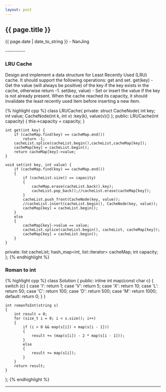 ```yaml
---
layout: post
---
```


<h2>{{ page.title }}</h2>
<p class='meta'>{{ page.date | date_to_string }} - NanJing</p>
----------

### LRU Cache ###
Design and implement a data structure for Least Recently Used (LRU) cache. It should support the following operations: get and set. get(key) - Get the value (will always be positive) of the key if the key exists in the cache, otherwise return -1. set(key, value) - Set or insert the value if the key is not already present. When the cache reached its capacity, it should invalidate the least recently used item before inserting a new item.

{% highlight cpp %}
class LRUCache{
private:
	struct CacheNode{
		int key;
		int value;
		CacheNode(int k, int v) :key(k), value(v){}
	};
public:
	LRUCache(int capacity) {
		this->capacity = capacity;
	}

	int get(int key) {
		if (cacheMap.find(key) == cacheMap.end())
			return -1;
		cacheList.splice(cacheList.begin(),cacheList,cacheMap[key]);
		cacheMap[key] = cacheList.begin();
		return cacheMap[key]->value;
	}

	void set(int key, int value) {
		if (cacheMap.find(key) == cacheMap.end())
		{
			if (cacheList.size() == capacity)
			{
				cacheMap.erase(cacheList.back().key);
				cacheList.pop_back();//cacheList.erase(cacheMap[key]);
			}
			cacheList.push_front(CacheNode(key, value));
			//cacheList.insert(cacheList.begin(), CacheNode(key, value));
			cacheMap[key] = cacheList.begin();
		}
		else
		{
			cacheMap[key]->value == value;
			cacheList.splice(cacheList.begin(), cacheList, cacheMap[key]);
			cacheMap[key] = cacheList.begin();
		}
	}
private:
	list<CacheNode> cacheList;
	hash_map<int, list<CacheNode>::iterator> cacheMap;
	int capacity;
};
{% endhighlight %}

### Roman to int ###

{% highlight cpp %}
class Solution {
public:
	inline int map(const char c) 
	{
		switch (c) {
			case 'I': return 1;
			case 'V': return 5;
			case 'X': return 10;
			case 'L': return 50;
			case 'C': return 100;
			case 'D': return 500;
			case 'M': return 1000;
			default: return 0;
		}
	}

	int romanToInt(string s) 
	{
		int result = 0;
		for (size_t i = 0; i < s.size(); i++) 
		{
			if (i > 0 && map(s[i]) > map(s[i - 1]))
			{
				result += (map(s[i]) - 2 * map(s[i - 1]));
			}
			else
			{
				result += map(s[i]);
			}
		}
		return result;
	}
};
{% endhighlight %}


----------
